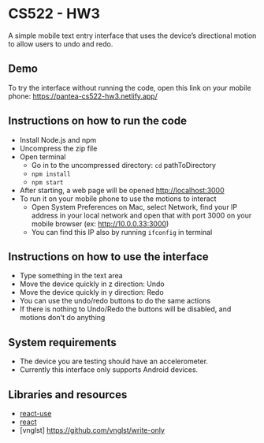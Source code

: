 # CS522 - HW3
A simple mobile text entry interface that uses the device’s directional motion to allow users to undo and redo.

## Demo
To try the interface without running the code, open this link on your mobile phone: https://pantea-cs522-hw3.netlify.app/

## Instructions on how to run the code  
* Install Node.js and npm
* Uncompress the zip file
* Open terminal
    * Go in to the uncompressed directory: `cd` pathToDirectory
    * `npm install`
    * `npm start`
* After starting, a web page will be opened [http://localhost:3000](http://localhost:3000)
* To run it on your mobile phone to use the motions to interact
    * Open System Preferences on Mac, select Network, find your IP address in your local network and open that with port 3000 on your mobile browser (ex: http://10.0.0.33:3000)
    * You can find this IP also by running `ifconfig` in terminal 

## Instructions on how to use the interface  
* Type something in the text area 
* Move the device quickly in z direction: Undo
* Move the device quickly in y direction: Redo
* You can use the undo/redo buttons to do the same actions
* If there is nothing to Undo/Redo the buttons will be disabled, and motions don't do anything

## System requirements
* The device you are testing should have an accelerometer.
* Currently this interface only supports Android devices.

## Libraries and resources
* [react-use](https://github.com/streamich/react-use)
* [react](https://github.com/facebook/react)
* [vnglst] https://github.com/vnglst/write-only
